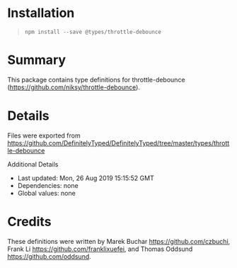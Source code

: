 # Installation
> `npm install --save @types/throttle-debounce`

# Summary
This package contains type definitions for throttle-debounce (https://github.com/niksy/throttle-debounce).

# Details
Files were exported from https://github.com/DefinitelyTyped/DefinitelyTyped/tree/master/types/throttle-debounce

Additional Details
 * Last updated: Mon, 26 Aug 2019 15:15:52 GMT
 * Dependencies: none
 * Global values: none

# Credits
These definitions were written by Marek Buchar <https://github.com/czbuchi>, Frank Li <https://github.com/franklixuefei>, and Thomas Oddsund <https://github.com/oddsund>.
